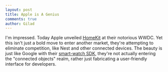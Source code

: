 ```yaml
---
layout: post
title: Apple is A Genius
comments: true
author: Gilad
---
```


I'm impressed. Today Apple unveiled [HomeKit](https://developer.apple.com/homekit/) at their notorious WWDC. Yet this isn't just a bold move to enter another market, they're attempting to eliminate competition, like Nest and other connected devices. The beauty is just like Google with their [smart-watch SDK](http://developer.android.com/wear/index.html?utm_source=ausdroid.net), they're not actually entering the "connected objects" realm, rather just fabricating a user-friendly interface for developers. 
